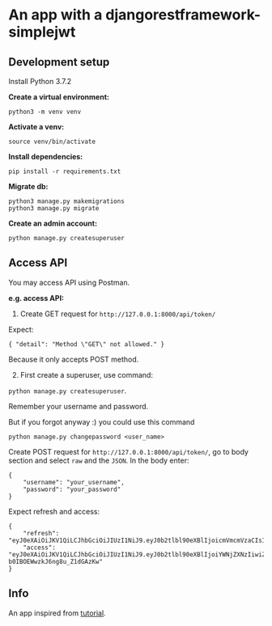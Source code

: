 # An app with a djangorestframework-simplejwt

## Development setup
Install Python 3.7.2

**Create a virtual environment:**

`python3 -m venv venv`

**Activate a venv:**

`source venv/bin/activate`

**Install dependencies:**

`pip install -r requirements.txt`

**Migrate db:**

`python3 manage.py makemigrations` <br/>
`python3 manage.py migrate`

**Create an admin account:**

`python manage.py createsuperuser`
## Access API
You may access API using Postman.

**e.g. access API:**
1. Create GET request for `http://127.0.0.1:8000/api/token/`

Expect:

`{
    "detail": "Method \"GET\" not allowed."
}`

Because it only accepts POST method.

2. First create a superuser, use command: 

`python manage.py createsuperuser`.

Remember your username and password.

But if you forgot anyway :) you could use this command 

`python manage.py changepassword <user_name>`

Create POST request for `http://127.0.0.1:8000/api/token/`, go to body section and select `raw` and the `JSON`.
In the body enter:

```
{
    "username": "your_username",
    "password": "your_password"
}
```

Expect refresh and access:
```
{
    "refresh": "eyJ0eXAiOiJKV1QiLCJhbGciOiJIUzI1NiJ9.eyJ0b2tlbl90eXBlIjoicmVmcmVzaCIsImV4cCI6MTU5NDI4MzQ5MiwianRpIjoiYzBkNjUyY2JlNDk1NDE0YzlhYTVmMWMyY2QxMTdmZTEiLCJ1c2VyX2lkIjoxfQ._WmaX_q9Ejf7ZBryOFYJr7JfLRwNYoSOtT_YiU26Drc",
    "access": "eyJ0eXAiOiJKV1QiLCJhbGciOiJIUzI1NiJ9.eyJ0b2tlbl90eXBlIjoiYWNjZXNzIiwiZXhwIjoxNTk0MTk3MzkyLCJqdGkiOiJkMWIyMjA2OTY3MTY0NjA4YjYxNDk0MGEyYTQzMGVjNSIsInVzZXJfaWQiOjF9.OsxE0wGiQxWZqLBHx-b0IBOEWwzkJ6ng8u_Z1dGAzKw"
}
```

## Info

An app inspired from [tutorial](https://simpleisbetterthancomplex.com/tutorial/2018/12/19/how-to-use-jwt-authentication-with-django-rest-framework.html).